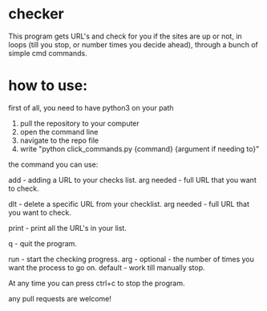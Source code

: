 # checker
This program gets URL's and check for you if the sites are up or not, in loops (till you stop, or number times you decide ahead), through a bunch of simple cmd commands.

# how to use:
first of all, you need to have python3 on your path
1. pull the repository to your computer
2. open the command line
3. navigate to the repo file
4. write "python click_commands.py {command} {argument if needing to}"

the command you can use:

add - adding a URL to your checks list. arg needed - full URL that you want to check.

dlt - delete a specific URL from your checklist. arg needed - full URL that you want to check.

print - print all the URL's in your list.

q - quit the program.

run - start the checking progress. arg - optional - the number of times you want the process to go on. default - work till manually stop.

At any time you can press ctrl+c to stop the program.

any pull requests are welcome!
